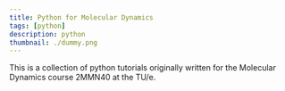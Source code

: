 ```yaml
---
title: Python for Molecular Dynamics
tags: [python]
description: python
thumbnail: ./dummy.png
---
```


This is a collection of python tutorials originally written for the Molecular Dynamics course 2MMN40 at
the TU/e.
